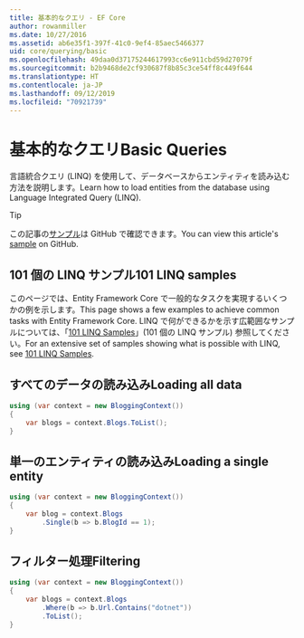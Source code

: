 ```yaml
---
title: 基本的なクエリ - EF Core
author: rowanmiller
ms.date: 10/27/2016
ms.assetid: ab6e35f1-397f-41c0-9ef4-85aec5466377
uid: core/querying/basic
ms.openlocfilehash: 49daa0d37175244617993cc6e911cbd59d27079f
ms.sourcegitcommit: b2b9468de2cf930687f8b85c3ce54ff8c449f644
ms.translationtype: HT
ms.contentlocale: ja-JP
ms.lasthandoff: 09/12/2019
ms.locfileid: "70921739"
---
```

# <a name="basic-queries"></a><span data-ttu-id="2c991-102">基本的なクエリ</span><span class="sxs-lookup"><span data-stu-id="2c991-102">Basic Queries</span></span>

<span data-ttu-id="2c991-103">言語統合クエリ (LINQ) を使用して、データベースからエンティティを読み込む方法を説明します。</span><span class="sxs-lookup"><span data-stu-id="2c991-103">Learn how to load entities from the database using Language Integrated Query (LINQ).</span></span>

> [!TIP]  
> <span data-ttu-id="2c991-104">この記事の[サンプル](https://github.com/aspnet/EntityFramework.Docs/tree/master/samples/core/Querying)は GitHub で確認できます。</span><span class="sxs-lookup"><span data-stu-id="2c991-104">You can view this article's [sample](https://github.com/aspnet/EntityFramework.Docs/tree/master/samples/core/Querying) on GitHub.</span></span>

## <a name="101-linq-samples"></a><span data-ttu-id="2c991-105">101 個の LINQ サンプル</span><span class="sxs-lookup"><span data-stu-id="2c991-105">101 LINQ samples</span></span>

<span data-ttu-id="2c991-106">このページでは、Entity Framework Core で一般的なタスクを実現するいくつかの例を示します。</span><span class="sxs-lookup"><span data-stu-id="2c991-106">This page shows a few examples to achieve common tasks with Entity Framework Core.</span></span> <span data-ttu-id="2c991-107">LINQ で何ができるかを示す広範囲なサンプルについては、「[101 LINQ Samples](https://code.msdn.microsoft.com/101-LINQ-Samples-3fb9811b)」(101 個の LINQ サンプル) 参照してください。</span><span class="sxs-lookup"><span data-stu-id="2c991-107">For an extensive set of samples showing what is possible with LINQ, see [101 LINQ Samples](https://code.msdn.microsoft.com/101-LINQ-Samples-3fb9811b).</span></span>

## <a name="loading-all-data"></a><span data-ttu-id="2c991-108">すべてのデータの読み込み</span><span class="sxs-lookup"><span data-stu-id="2c991-108">Loading all data</span></span>

<!-- [!code-csharp[Main](samples/core/Querying/Basics/Sample.cs)] -->
``` csharp
using (var context = new BloggingContext())
{
    var blogs = context.Blogs.ToList();
}
```

## <a name="loading-a-single-entity"></a><span data-ttu-id="2c991-109">単一のエンティティの読み込み</span><span class="sxs-lookup"><span data-stu-id="2c991-109">Loading a single entity</span></span>

<!-- [!code-csharp[Main](samples/core/Querying/Basics/Sample.cs)] -->
``` csharp
using (var context = new BloggingContext())
{
    var blog = context.Blogs
        .Single(b => b.BlogId == 1);
}
```

## <a name="filtering"></a><span data-ttu-id="2c991-110">フィルター処理</span><span class="sxs-lookup"><span data-stu-id="2c991-110">Filtering</span></span>

<!-- [!code-csharp[Main](samples/core/Querying/Basics/Sample.cs)] -->
``` csharp
using (var context = new BloggingContext())
{
    var blogs = context.Blogs
        .Where(b => b.Url.Contains("dotnet"))
        .ToList();
}
```
